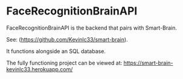 # FaceRecognitionBrainAPI 

FaceRecognitionBrainAPI is the backend that pairs with Smart-Brain. 

See: (https://github.com/Kevinlc33/smart-brain). 

It functions alongside an SQL database. 

The fully functioning project can be viewed at: https://smart-brain-kevinlc33.herokuapp.com/
